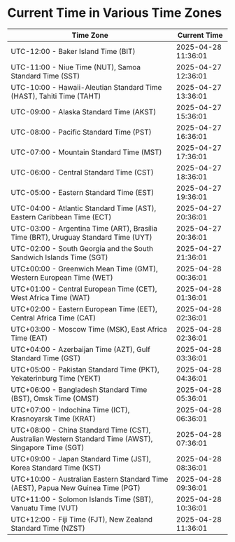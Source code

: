 # Current Time in Various Time Zones

| Time Zone | Current Time |
|-----------|--------------|
| UTC-12:00 - Baker Island Time (BIT) | 2025-04-28 11:36:01 |
| UTC-11:00 - Niue Time (NUT), Samoa Standard Time (SST) | 2025-04-27 12:36:01 |
| UTC-10:00 - Hawaii-Aleutian Standard Time (HAST), Tahiti Time (TAHT) | 2025-04-27 13:36:01 |
| UTC-09:00 - Alaska Standard Time (AKST) | 2025-04-27 15:36:01 |
| UTC-08:00 - Pacific Standard Time (PST) | 2025-04-27 16:36:01 |
| UTC-07:00 - Mountain Standard Time (MST) | 2025-04-27 17:36:01 |
| UTC-06:00 - Central Standard Time (CST) | 2025-04-27 18:36:01 |
| UTC-05:00 - Eastern Standard Time (EST) | 2025-04-27 19:36:01 |
| UTC-04:00 - Atlantic Standard Time (AST), Eastern Caribbean Time (ECT) | 2025-04-27 20:36:01 |
| UTC-03:00 - Argentina Time (ART), Brasília Time (BRT), Uruguay Standard Time (UYT) | 2025-04-27 20:36:01 |
| UTC-02:00 - South Georgia and the South Sandwich Islands Time (SGT) | 2025-04-27 21:36:01 |
| UTC±00:00 - Greenwich Mean Time (GMT), Western European Time (WET) | 2025-04-28 00:36:01 |
| UTC+01:00 - Central European Time (CET), West Africa Time (WAT) | 2025-04-28 01:36:01 |
| UTC+02:00 - Eastern European Time (EET), Central Africa Time (CAT) | 2025-04-28 02:36:01 |
| UTC+03:00 - Moscow Time (MSK), East Africa Time (EAT) | 2025-04-28 02:36:01 |
| UTC+04:00 - Azerbaijan Time (AZT), Gulf Standard Time (GST) | 2025-04-28 03:36:01 |
| UTC+05:00 - Pakistan Standard Time (PKT), Yekaterinburg Time (YEKT) | 2025-04-28 04:36:01 |
| UTC+06:00 - Bangladesh Standard Time (BST), Omsk Time (OMST) | 2025-04-28 05:36:01 |
| UTC+07:00 - Indochina Time (ICT), Krasnoyarsk Time (KRAT) | 2025-04-28 06:36:01 |
| UTC+08:00 - China Standard Time (CST), Australian Western Standard Time (AWST), Singapore Time (SGT) | 2025-04-28 07:36:01 |
| UTC+09:00 - Japan Standard Time (JST), Korea Standard Time (KST) | 2025-04-28 08:36:01 |
| UTC+10:00 - Australian Eastern Standard Time (AEST), Papua New Guinea Time (PGT) | 2025-04-28 09:36:01 |
| UTC+11:00 - Solomon Islands Time (SBT), Vanuatu Time (VUT) | 2025-04-28 10:36:01 |
| UTC+12:00 - Fiji Time (FJT), New Zealand Standard Time (NZST) | 2025-04-28 11:36:01 |
